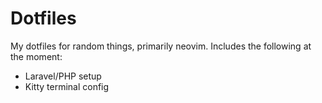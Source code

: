 # Dotfiles

My dotfiles for random things, primarily neovim. Includes the following at the moment:

- Laravel/PHP setup
- Kitty terminal config
